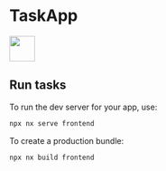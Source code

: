 # TaskApp

<a alt="Nx logo" href="https://nx.dev" target="_blank" rel="noreferrer"><img src="https://raw.githubusercontent.com/nrwl/nx/master/images/nx-logo.png" width="45"></a>


## Run tasks

To run the dev server for your app, use:

```sh
npx nx serve frontend
```

To create a production bundle:

```sh
npx nx build frontend
```
